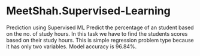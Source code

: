# MeetShah.Supervised-Learning
Prediction using Supervised ML
Predict the percentage of an student based on the no. of study hours.
In this task we have to find the students scores based on their study hours. This is simple regression problem type because it has only two variables.
Model accuracy is 96.84%.
